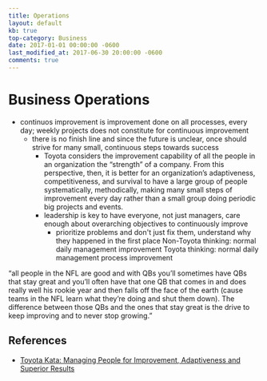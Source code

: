 ```yaml
---
title: Operations
layout: default
kb: true
top-category: Business
date: 2017-01-01 00:00:00 -0600
last_modified_at: 2017-06-30 20:00:00 -0600
comments: true
---
```


# Business Operations

- continuos improvement is improvement done on all processes, every day; weekly projects does not constitute 
  for continuous improvement
  - there is no finish line and since the future is unclear, once should strive for many small, continuous steps
    towards success
    - Toyota considers the improvement capability of all the people in an
    organization the “strength” of a company.
    From this perspective, then, it is better for an organization’s adaptiveness, competitiveness, and survival to have a large group of people systematically, methodically, making many small steps of improvement every
    day rather than a small group doing periodic big projects and events.
    - leadership is key to have everyone, not just managers, care enough about overarching objectives to 
      continuously improve
      - prioritize problems and don't just fix them, understand why they happened in the first place
      Non-Toyota thinking: normal daily management
      improvement
      Toyota thinking: normal daily management process
      improvement

“all people in the NFL are good and with QBs you’ll sometimes have QBs that stay great and you’ll often have that one QB that comes in and does really well his rookie year and then falls off the face of the earth (cause teams in the NFL learn what they’re doing and shut them down). The difference between those QBs and the ones that stay great is the drive to keep improving and to never stop growing.”

## References
* [Toyota Kata: Managing People for Improvement, Adaptiveness and Superior Results](https://www.amazon.com/Toyota-Kata-Managing-Improvement-Adaptiveness/dp/0071635238)
